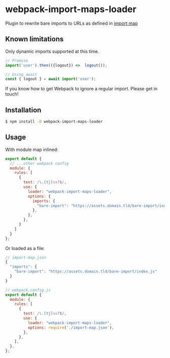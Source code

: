 # webpack-import-maps-loader
Plugin to rewrite bare imports to URLs as defined in [import map](https://github.com/WICG/import-maps)

## Known limitations
Only dynamic imports supported at this time. 
```js
// Promise
import('user').then(({logout}) =>  logout());

// Using await
const { logout } = await import('user');
```

If you know how to get Webpack to ignore a regular import. Please get in touch!

## Installation
```bash
$ npm install -D webpack-import-maps-loader
```

## Usage
With module map inlined:
```js
export default {
  // ...other webpack config
  module: {
    rules: [
      {
        test: /\.[tj]sx?$/,
        use: {
          loader: "webpack-import-maps-loader",
          options: {
            imports: {
              "bare-import": "https://assets.domain.tld/bare-import/index.js",
            },
          },
        },
      }
    ]
  }
};
```

Or loaded as a file:
```js
// import-map.json
{
  "imports": {
    "bare-import": "https://assets.domain.tld/bare-import/index.js"
  }
}

// webpack.config.js
export default {
  module: {
    rules: [
      {
        test: /\.[tj]sx?$/,
        use: {
          loader: "webpack-import-maps-loader",
          options: require('./import-map.json'),
        },
      },
    ],
  },
};
```
